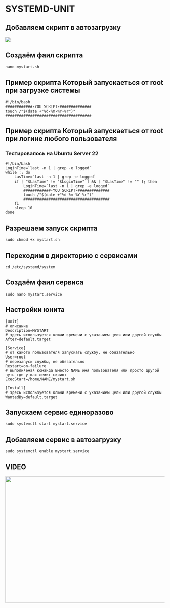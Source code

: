 # SYSTEMD-UNIT
## Добавляем скрипт в автозагрузку
<img src="https://linuxteaching.com/storage/img/images_1/systemd_unit_file_creating_a_service.png">


## Создаём фаил скрипта
```console
nano mystart.sh
```
## Пример скрипта Который запускаеться от root при загрузке системы
```console
#!/bin/bash
############-YOU SCRIPT-##############
touch /"$(date +"%d-%m-%Y-%r")"
######################################
```
## Пример скрипта Который запускаеться от root при логине любого пользователя
### Тестировалось на Ubuntu Server 22
```console
#!/bin/bash
LoginTime=`last -n 1 | grep -e logged`
while :; do
    LasTime=`last -n 1 | grep -e logged`
    if [ "$LasTime" != "$LoginTime" ] && [ "$LasTime" != "" ]; then
        LoginTime=`last -n 1 | grep -e logged`
        ############-YOU SCRIPT-##############
        touch /"$(date +"%d-%m-%Y-%r")"
        ######################################
    fi
    sleep 10
done
```
## Разрешаем запуск скрипта
```console
sudo chmod +x mystart.sh
```
## Переходим в директорию с сервисами
```console
cd /etc/systemd/system
```
## Создаём фаил сервиса
```console
sudo nano mystart.service
```

## Настройки юнита
```console
[Unit]
# описание
Description=MYSTART
# здесь используется ключи времени с указанием цели или другой службы
After=default.target

[Service]
# от какого пользователя запускать службу, не обязательно
User=root
# перезапуск службы, не обязательно
Restart=on-failure
# выполняемая команда Вместо NAME имя пользователя или просто другой путь где у вас лежит скрипт
ExecStart=/home/NAME/mystart.sh

[Install]
# здесь используется ключи времени с указанием цели или другой службы
WantedBy=default.target
```
## Запускаем сервис единоразово
```console
sudo systemctl start mystart.service
```
## Добавляем сервис в автозагрузку
```console
sudo systemctl enable mystart.service
```

## VIDEO

[<img src="https://i.ytimg.com/vi/SGHjEDVhb38/maxresdefault.jpg" width="800" height="400" >](https://youtu.be/SGHjEDVhb38)

